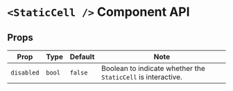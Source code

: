 # `<StaticCell />` Component API

## Props

| Prop | Type | Default | Note |
|---|---|---|---|
|`disabled`|`bool`|`false`|Boolean to indicate whether the `StaticCell` is interactive.|
